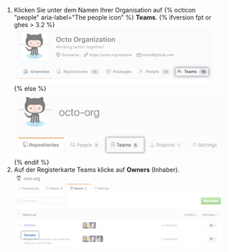 1. Klicken Sie unter dem Namen Ihrer Organisation auf
{% octicon "people" aria-label="The people icon" %} **Teams**.
  {% ifversion fpt or ghes > 3.2 %}
  ![Registerkarte „Teams"](/assets/images/help/organizations/organization-teams-tab-with-overview.png)
  {% else %}
  ![Registerkarte „Teams"](/assets/images/help/organizations/organization-teams-tab.png)
  {% endif %}
1. Auf der Registerkarte Teams klicke auf **Owners** (Inhaber). ![Team des Inhabers ausgewählt](/assets/images/help/teams/owners-team.png)
